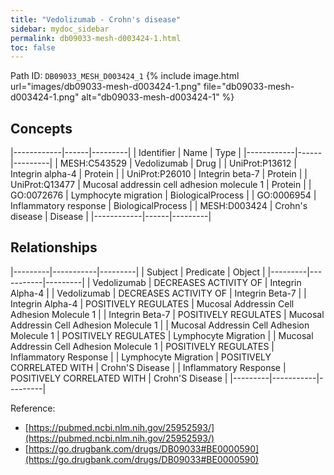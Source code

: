 ```yaml
---
title: "Vedolizumab - Crohn's disease"
sidebar: mydoc_sidebar
permalink: db09033-mesh-d003424-1.html
toc: false 
---
```



Path ID: `DB09033_MESH_D003424_1`
{% include image.html url="images/db09033-mesh-d003424-1.png" file="db09033-mesh-d003424-1.png" alt="db09033-mesh-d003424-1" %}

## Concepts

|------------|------|---------|
| Identifier | Name | Type    |
|------------|------|---------|
| MESH:C543529 | Vedolizumab | Drug |
| UniProt:P13612 | Integrin alpha-4 | Protein |
| UniProt:P26010 | Integrin beta-7 | Protein |
| UniProt:Q13477 | Mucosal addressin cell adhesion molecule 1 | Protein |
| GO:0072676 | Lymphocyte migration | BiologicalProcess |
| GO:0006954 | Inflammatory response | BiologicalProcess |
| MESH:D003424 | Crohn's disease | Disease |
|------------|------|---------|

## Relationships

|---------|-----------|---------|
| Subject | Predicate | Object  |
|---------|-----------|---------|
| Vedolizumab | DECREASES ACTIVITY OF | Integrin Alpha-4 |
| Vedolizumab | DECREASES ACTIVITY OF | Integrin Beta-7 |
| Integrin Alpha-4 | POSITIVELY REGULATES | Mucosal Addressin Cell Adhesion Molecule 1 |
| Integrin Beta-7 | POSITIVELY REGULATES | Mucosal Addressin Cell Adhesion Molecule 1 |
| Mucosal Addressin Cell Adhesion Molecule 1 | POSITIVELY REGULATES | Lymphocyte Migration |
| Mucosal Addressin Cell Adhesion Molecule 1 | POSITIVELY REGULATES | Inflammatory Response |
| Lymphocyte Migration | POSITIVELY CORRELATED WITH | Crohn'S Disease |
| Inflammatory Response | POSITIVELY CORRELATED WITH | Crohn'S Disease |
|---------|-----------|---------|

Reference: 
  - [https://pubmed.ncbi.nlm.nih.gov/25952593/](https://pubmed.ncbi.nlm.nih.gov/25952593/)
  - [https://go.drugbank.com/drugs/DB09033#BE0000590](https://go.drugbank.com/drugs/DB09033#BE0000590)
